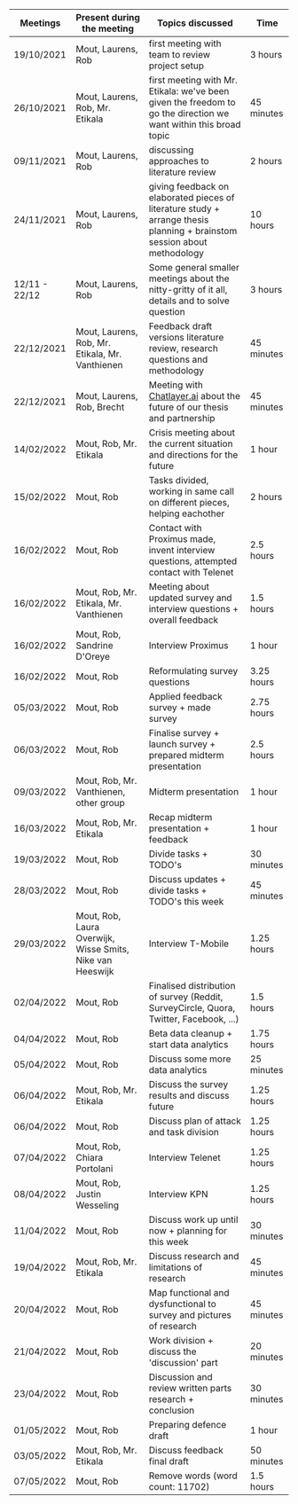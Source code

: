 | Meetings      | Present during the meeting                                | Topics discussed                                                                                                         | Time       |
| ------------- | --------------------------------------------------------- | ------------------------------------------------------------------------------------------------------------------------ | ---------- |
| 19/10/2021    | Mout, Laurens, Rob                                        | first meeting with team to review project setup                                                                          | 3 hours    |
| 26/10/2021    | Mout, Laurens, Rob, Mr. Etikala                           | first meeting with Mr. Etikala: we've been given the freedom to go the direction we want within this broad topic         | 45 minutes |
| 09/11/2021    | Mout, Laurens, Rob                                        | discussing approaches to literature review                                                                               | 2 hours    |
| 24/11/2021    | Mout, Laurens, Rob                                        | giving feedback on elaborated pieces of literature study + arrange thesis planning + brainstom session about methodology | 10 hours   |
| 12/11 - 22/12 | Mout, Laurens, Rob                                        | Some general smaller meetings about the nitty-gritty of it all, details and to solve question                            | 3 hours    |
| 22/12/2021    | Mout, Laurens, Rob, Mr. Etikala, Mr. Vanthienen           | Feedback draft versions literature review, research questions and methodology                                            | 45 minutes |
| 22/12/2021    | Mout, Laurens, Rob, Brecht                                | Meeting with [Chatlayer.ai](https://chatlayer.ai/) about the future of our thesis and partnership                        | 45 minutes |
| 14/02/2022    | Mout, Rob, Mr. Etikala                                    | Crisis meeting about the current situation and directions for the future                                                 | 1 hour     |
| 15/02/2022    | Mout, Rob                                                 | Tasks divided, working in same call on different pieces, helping eachother                                               | 2 hours    |
| 16/02/2022    | Mout, Rob                                                 | Contact with Proximus made, invent interview questions, attempted contact with Telenet                                   | 2.5 hours  |
| 16/02/2022    | Mout, Rob, Mr. Etikala, Mr. Vanthienen                    | Meeting about updated survey and interview questions + overall feedback                                                  | 1.5 hours  |
| 16/02/2022    | Mout, Rob, Sandrine D'Oreye                               | Interview Proximus                                                                                                       | 1 hour     |
| 16/02/2022    | Mout, Rob                                                 | Reformulating survey questions                                                                                           | 3.25 hours |
| 05/03/2022    | Mout, Rob                                                 | Applied feedback survey + made survey                                                                                    | 2.75 hours |
| 06/03/2022    | Mout, Rob                                                 | Finalise survey + launch survey + prepared midterm presentation                                                          | 2.5 hours  |
| 09/03/2022    | Mout, Rob, Mr. Vanthienen, other group                    | Midterm presentation                                                                                                     | 1 hour     |
| 16/03/2022    | Mout, Rob, Mr. Etikala                                    | Recap midterm presentation + feedback                                                                                    | 1 hour     |
| 19/03/2022    | Mout, Rob                                                 | Divide tasks + TODO's                                                                                                    | 30 minutes |
| 28/03/2022    | Mout, Rob                                                 | Discuss updates + divide tasks + TODO's this week                                                                        | 45 minutes |
| 29/03/2022    | Mout, Rob, Laura Overwijk, Wisse Smits, Nike van Heeswijk | Interview T-Mobile                                                                                                       | 1.25 hours |
| 02/04/2022    | Mout, Rob                                                 | Finalised distribution of survey (Reddit, SurveyCircle, Quora, Twitter, Facebook, ...)                                   | 1.5 hours  |
| 04/04/2022    | Mout, Rob                                                 | Beta data cleanup + start data analytics                                                                                 | 1.75 hours |
| 05/04/2022    | Mout, Rob                                                 | Discuss some more data analytics                                                                                         | 25 minutes |
| 06/04/2022    | Mout, Rob, Mr. Etikala                                    | Discuss the survey results and discuss future                                                                            | 1.25 hours |
| 06/04/2022    | Mout, Rob                                                 | Discuss plan of attack and task division                                                                                 | 1.25 hours |
| 07/04/2022    | Mout, Rob, Chiara Portolani                               | Interview Telenet                                                                                                        | 1.25 hours |
| 08/04/2022    | Mout, Rob, Justin Wesseling                               | Interview KPN                                                                                                            | 1.25 hours |
| 11/04/2022    | Mout, Rob                                                 | Discuss work up until now + planning for this week                                                                       | 30 minutes |
| 19/04/2022    | Mout, Rob, Mr. Etikala                                    | Discuss research and limitations of research                                                                             | 45 minutes |
| 20/04/2022    | Mout, Rob                                                 | Map functional and dysfunctional to survey and pictures of research                                                      | 45 minutes |
| 21/04/2022    | Mout, Rob                                                 | Work division + discuss the 'discussion' part                                                                            | 20 minutes |
| 23/04/2022    | Mout, Rob                                                 | Discussion and review written parts research + conclusion                                                                | 30 minutes |
| 01/05/2022    | Mout, Rob                                                 | Preparing defence draft                                                                                                  | 1 hour     |
| 03/05/2022    | Mout, Rob, Mr. Etikala                                    | Discuss feedback final draft                                                                                             | 50 minutes |
| 07/05/2022    | Mout, Rob                                                 | Remove words (word count: 11702)                                                                                         | 1.5 hours  |
